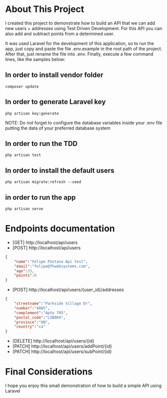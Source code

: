 # About This Project

I created this project to demonstrate how to build an API that we can add new users + addresses using Test Driven Development. For this API you can also add and subtract points from a determined user.  

It was used Laravel for the development of this application, so to run the app, just copy and paste the file .env.example in the root path of the project. After that, just rename the file into .env. Finally, execute a few command lines, like the samples below: 

## In order to install vendor folder
```
composer update
```
## In order to generate Laravel key
```
php artisan key:generate
```
NOTE: Do not forget to configure the database variables inside your .env file putting the data of your preferred database system
## In order to run the TDD
```
php artisan test
```
## In order to install the default users
```
php artisan migrate:refresh --seed
```
## in order to run the app
```
php artisan serve
```

# Endpoints documentation

* [GET] http://localhost/api/users
* [POST] http://localhost/api/users
```JSON
{
    "name":"Felipe Pastana Api test",
    "email":"felipe@fhwebsystems.com",
    "age":33,
    "points":0
}
```
* [POST] http://localhost/api/users/{user_id}/addresses
```JSON
{
    "streetname":"Parkside Village Dr",
    "number":"4085",
    "complement":"Apto 705",
    "postal_code":"L5B0K9",
    "province":"ON",
    "country":"ca"
}
```
* [DELETE] http://localhost/api/users/{id}
* [PATCH] http://localhost/api/users/addPoint/{id}
* [PATCH] http://localhost/api/users/subPoint/{id}


# Final Considerations

I hope you enjoy this small demonstration of how to build a simple API using Laravel
